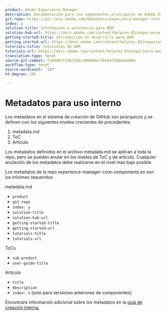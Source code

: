 ```yaml
---
product: Adobe Experience Manager
description: Documentación para los componentes principales de Adobe Experience Manager
git-repo: https://git.corp.adobe.com/AdobeDocs/experience-manager-core-components.es-ES
index: y
solution-title: Información y asistencia para AEM
solution-hub-url: https://docs.adobe.com/content/help/es-ES/experience-manager-cloud-service/sites/home.html
getting-started-title: Introducción al desarrollo para AEM
getting-started-url: https://docs.adobe.com/content/help/es-ES/experience-manager-cloud-service/core-concepts/home.html
tutorials-title: Tutoriales de AEM
tutorials-url: https://docs.adobe.com/content/help/es-ES/experience-manager-learn/cloud-service/overview.html
translation-type: tm+mt
source-git-commit: f109463f1942349c300600acf6b94f268e8aa60e
workflow-type: tm+mt
source-wordcount: '147'
ht-degree: 19%

---
```



# Metadatos para uso interno

Los metadatos en el sistema de creación de GitHub son jerárquicos y se definen con los siguientes niveles crecientes de precedentes.

1. metadata.md
1. ToC
1. Artículo

Los metadatos definidos en el archivo metadata.md se aplican a toda la repo, pero se pueden anular en los niveles de ToC y de artículo. Cualquier anulación de los metadatos debe realizarse en el nivel más bajo posible.

Los metadatos de la repo experience-manager-core-components.en son los mínimos requeridos.

metadata.md

* `product`
* `git-repo`
* `index: y`
* `solution-title`
* `solution-hub-url`
* `getting-started-title`
* `getting-started-url`
* `tutorials-title`
* `tutorials-url`

ToCs

* `sub-product`
* `user-guide-title`

Artículo

* `title`
* `description`
* `index: n` (solo para versiones anteriores de componentes)

Encontrará información adicional sobre los metadatos en la [guía de creación interna.](https://docs.adobe.com/help/en/collaborative-doc-instructions/collaboration-guide/markdown/metadata.html#solution-metadata)
